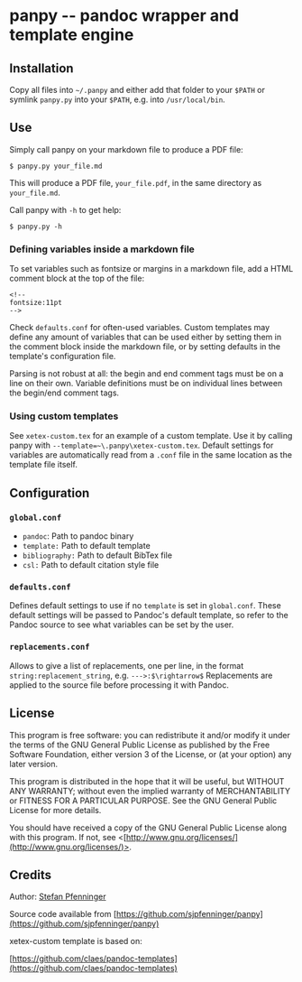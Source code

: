 # panpy -- pandoc wrapper and template engine #

## Installation ##

Copy all files into `~/.panpy` and either add that folder to your `$PATH` or symlink `panpy.py` into your `$PATH`, e.g. into `/usr/local/bin`.

## Use ##

Simply call panpy on your markdown file to produce a PDF file:
    
    $ panpy.py your_file.md

This will produce a PDF file, `your_file.pdf`, in the same directory as `your_file.md`.

Call panpy with `-h` to get help:

    $ panpy.py -h

### Defining variables inside a markdown file ###

To set variables such as fontsize or margins in a markdown file, add a HTML comment block at the top of the file:

    <!--
    fontsize:11pt
    -->

Check `defaults.conf` for often-used variables. Custom templates may define any amount of variables that can be used either by setting them in the comment block inside the markdown file, or by setting defaults in the template's configuration file.

Parsing is not robust at all: the begin and end comment tags must be on a line on their own. Variable definitions must be on individual lines between the begin/end comment tags.

### Using custom templates ###

See `xetex-custom.tex` for an example of a custom template. Use it by calling panpy with `--template=~\.panpy\xetex-custom.tex`. Default settings for variables are automatically read from a `.conf` file in the same location as the template file itself.

## Configuration ##

### `global.conf` ###

* `pandoc`: Path to pandoc binary
* `template:` Path to default template
* `bibliography:` Path to default BibTex file
* `csl:` Path to default citation style file

### `defaults.conf` ###

Defines default settings to use if no `template` is set in `global.conf`. These default settings will be passed to Pandoc's default template, so refer to the Pandoc source to see what variables can be set by the user.

### `replacements.conf` ###

Allows to give a list of replacements, one per line, in the format `string:replacement_string`, e.g. `--->:$\rightarrow$` Replacements are applied to the source file before processing it with Pandoc.

## License ##

This program is free software: you can redistribute it and/or modify
it under the terms of the GNU General Public License as published by
the Free Software Foundation, either version 3 of the License, or
(at your option) any later version.

This program is distributed in the hope that it will be useful,
but WITHOUT ANY WARRANTY; without even the implied warranty of
MERCHANTABILITY or FITNESS FOR A PARTICULAR PURPOSE.  See the
GNU General Public License for more details.

You should have received a copy of the GNU General Public License
along with this program.  If not, see <[http://www.gnu.org/licenses/](http://www.gnu.org/licenses/)>.

## Credits ##

Author: [Stefan Pfenninger](http://pfenninger.org/)

Source code available from [https://github.com/sjpfenninger/panpy](https://github.com/sjpfenninger/panpy)

xetex-custom template is based on:

[https://github.com/claes/pandoc-templates](https://github.com/claes/pandoc-templates)